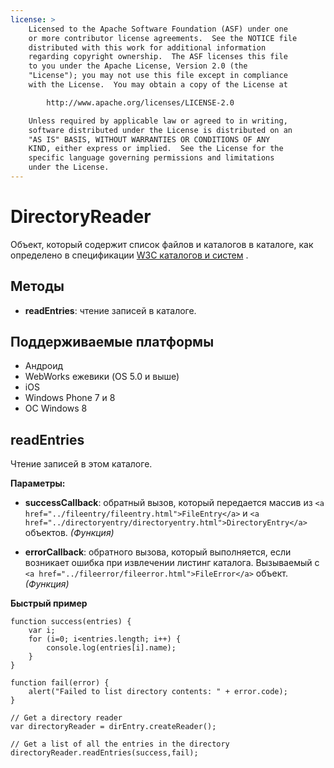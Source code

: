 ```yaml
---
license: >
    Licensed to the Apache Software Foundation (ASF) under one
    or more contributor license agreements.  See the NOTICE file
    distributed with this work for additional information
    regarding copyright ownership.  The ASF licenses this file
    to you under the Apache License, Version 2.0 (the
    "License"); you may not use this file except in compliance
    with the License.  You may obtain a copy of the License at

        http://www.apache.org/licenses/LICENSE-2.0

    Unless required by applicable law or agreed to in writing,
    software distributed under the License is distributed on an
    "AS IS" BASIS, WITHOUT WARRANTIES OR CONDITIONS OF ANY
    KIND, either express or implied.  See the License for the
    specific language governing permissions and limitations
    under the License.
---
```


# DirectoryReader

Объект, который содержит список файлов и каталогов в каталоге, как определено в спецификации [W3C каталогов и систем][1] .

 [1]: http://www.w3.org/TR/file-system-api/

## Методы

*   **readEntries**: чтение записей в каталоге.

## Поддерживаемые платформы

*   Андроид
*   WebWorks ежевики (OS 5.0 и выше)
*   iOS
*   Windows Phone 7 и 8
*   ОС Windows 8

## readEntries

Чтение записей в этом каталоге.

**Параметры:**

*   **successCallback**: обратный вызов, который передается массив из `<a href="../fileentry/fileentry.html">FileEntry</a>` и `<a href="../directoryentry/directoryentry.html">DirectoryEntry</a>` объектов. *(Функция)*

*   **errorCallback**: обратного вызова, который выполняется, если возникает ошибка при извлечении листинг каталога. Вызываемый с `<a href="../fileerror/fileerror.html">FileError</a>` объект. *(Функция)*

**Быстрый пример**

    function success(entries) {
        var i;
        for (i=0; i<entries.length; i++) {
            console.log(entries[i].name);
        }
    }
    
    function fail(error) {
        alert("Failed to list directory contents: " + error.code);
    }
    
    // Get a directory reader
    var directoryReader = dirEntry.createReader();
    
    // Get a list of all the entries in the directory
    directoryReader.readEntries(success,fail);